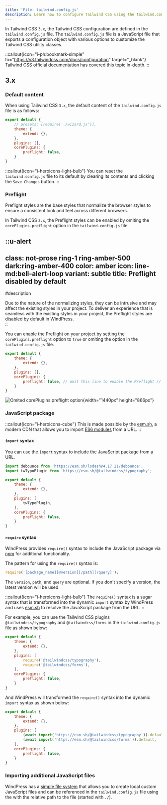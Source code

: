 ```yaml
---
title: 'File: tailwind.config.js'
description: Learn how to configure Tailwind CSS using the tailwind.config.js file
---
```


In Tailwind CSS `3.x`, the Tailwind CSS configuration are defined in the `tailwind.config.js` file. The `tailwind.config.js` file is a JavaScript file that exports a configuration object with various options to customize the Tailwind CSS utility classes.

::callout{icon="i-ph:bookmark-simple" to="https://v3.tailwindcss.com/docs/configuration" target="_blank"}
Tailwind CSS official documentation has covered this topic in-depth. 
::

## 3.x

### Default content

When using Tailwind CSS `3.x`, the default content of the `tailwind.config.js` file is as follows:

```js [tailwind.config.js]
export default {
    // presets: [require('./wizard.js')],
    theme: {
        extend: {},
    },
    plugins: [],
    corePlugins: {
        preflight: false,
    }
}
```

::callout{icon="i-heroicons-light-bulb"}
You can reset the `tailwind.config.js` file to its default by clearing its contents and clicking the `Save Changes` button.
::

### Preflight

Preflight styles are the base styles that normalize the browser styles to ensure a consistent look and feel across different browsers.

In Tailwind CSS `3.x`, the Preflight styles can be enabled by omiting the `corePlugins.preflight` option in the `tailwind.config.js` file.

::u-alert
---
class: not-prose ring-1 ring-amber-500 dark:ring-amber-400
color: amber
icon: line-md:bell-alert-loop
variant: subtle
title: Preflight disabled by default
---
#description
<div class="leading-6">
Due to the nature of the normalizing styles, they can be intrusive and may affect the existing styles in your project. To deliver an experience that is seamless with the existing styles in your project, the Preflight styles are disabled by default in WindPress.
</div>
::

You can enable the Preflight on your project by setting the `corePlugins.preflight` option to `true` or omiting the option in the `tailwind.config.js` file.

```js [tailwind.config.js]
export default {
    theme: {
        extend: {},
    },
    plugins: [],
    corePlugins: {
        preflight: false, // omit this line to enable the Preflight // [!code --]
    }
}
```

![Omited `corePlugins.preflight` option](/img/content/docs/configuration/file-tailwind-config-js/screenshot-1.png){width="1440px" height="866px"}


### JavaScript package

::callout{icon="i-heroicons-cube"}
This is made possible by the [esm.sh](https://esm.sh/), a modern CDN that allows you to import [ES6 modules](https://developer.mozilla.org/en-US/docs/Web/JavaScript/Guide/Modules) from a URL.
::

#### `import` syntax

You can use the `import` syntax to include the JavaScript package from a URL.

```js [tailwind.config.js] {1-2}
import debounce from 'https://esm.sh/lodash@4.17.21/debounce';
import twTypoPlugin from 'https://esm.sh/@tailwindcss/typography';

export default {
    theme: {
        extend: {},
    },
    plugins: [
        twTypoPlugin,
    ],
    corePlugins: {
        preflight: false,
    }
}
```

#### `require` syntax

WindPress provides `require()` syntax to include the JavaScript package via [npm](https://www.npmjs.com/) for additional functionality.

The pattern for using the `require()` syntax is:

```js
require('[package_name][@version][/path][?query]');
```

The `version`, `path`, and `query` are optional. If you don't specify a version, the latest version will be used.

::callout{icon="i-heroicons-light-bulb"}
The `require()` syntax is a sugar syntax that is transformed into the dynamic `import` syntax by WindPress and uses [esm.sh](https://esm.sh/) to resolve the JavaScript package from the URL.
::

For example, you can use the Tailwind CSS plugins `@tailwindcss/typography` and `@tailwindcss/forms` in the `tailwind.config.js` file as shown below:

```js [tailwind.config.js] {6-7}
export default {
    theme: {
        extend: {},
    },
    plugins: [
        require('@tailwindcss/typography'),
        require('@tailwindcss/forms'),
    ],
    corePlugins: {
        preflight: false,
    }
}
```

And WindPress will transformed the `require()` syntax into the dynamic `import` syntax as shown below:

```js [tailwind.config.js] {6-7}
export default {
    theme: {
        extend: {},
    },
    plugins: [
        (await import('https://esm.sh/@tailwindcss/typography')).default,
        (await import('https://esm.sh/@tailwindcss/forms')).default,
    ],
    corePlugins: {
        preflight: false,
    }
}
```

### Importing additional JavaScript files

WindPress has a [simple file system](/docs/advanced/simple-file-system/) that allows you to create local custom JavaScript files and can be referenced in the `tailwind.config.js` file using the with the relative path to the file (started with `./`).


